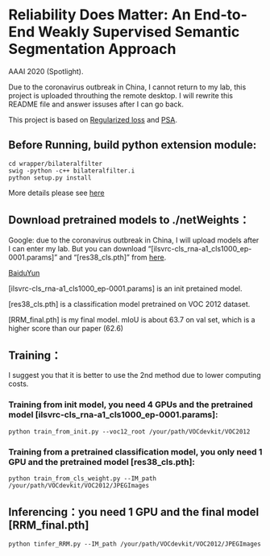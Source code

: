 # Reliability Does Matter: An End-to-End Weakly Supervised Semantic Segmentation Approach
AAAI 2020 (Spotlight).

Due to the coronavirus outbreak in China, I cannot return to my lab, this project is uploaded throuthing the remote desktop.
I will rewrite this README file and answer issuses after I can go back.

This project is based on [Regularized loss](https://github.com/meng-tang/rloss) and [PSA](https://github.com/jiwoon-ahn/psa).

## Before Running, build python extension module:
```
cd wrapper/bilateralfilter
swig -python -c++ bilateralfilter.i
python setup.py install
```
More details please see [here](https://github.com/meng-tang/rloss/tree/master/pytorch)

## Download pretrained models to ./netWeights：
Google: due to the coronavirus outbreak in China, I will upload models after I can enter my lab. But you can
download “[ilsvrc-cls_rna-a1_cls1000_ep-0001.params]” and “[res38_cls.pth]” from [here](https://github.com/jiwoon-ahn/psa).

[BaiduYun](https://pan.baidu.com/s/15AwO6Jn9vQQtThE02QOefw)

 [ilsvrc-cls_rna-a1_cls1000_ep-0001.params] is an init pretained model.
 
 [res38_cls.pth] is a classification model pretrained on VOC 2012 dataset.
 
 [RRM_final.pth] is my final model. mIoU is about 63.7 on val set, which is a higher score than our paper (62.6)

## Training：
I suggest you that it is better to use the 2nd method due to lower computing costs.
### Training from init model, you need 4 GPUs and the pretrained model [ilsvrc-cls_rna-a1_cls1000_ep-0001.params]:
```
python train_from_init.py --voc12_root /your/path/VOCdevkit/VOC2012
```
 
### Training from a pretrained classification model, you only need 1 GPU and the pretrained model [res38_cls.pth]:
```
python train_from_cls_weight.py --IM_path /your/path/VOCdevkit/VOC2012/JPEGImages
```
## Inferencing：you need 1 GPU and the final model [RRM_final.pth]
```
python tinfer_RRM.py --IM_path /your/path/VOCdevkit/VOC2012/JPEGImages
```
